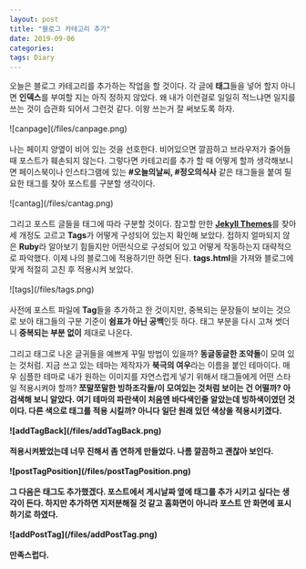 ```yaml
---
layout: post
title: "블로그 카테고리 추가"
date: 2019-09-06
categories:
tags: Diary
---
```

<div style="display:none;">
</div>
오늘은 블로그 카테고리를 추가하는 작업을 할 것이다. 각 글에 <b>태그</b>들을 넣어 할지 아니면 <b>인덱스</b>를 부여할 지는 아직 정하지 않았다. 왜 내가 이런걸로 일일히 적느냐면 일지를 쓰는 것이 습관화 되어서 그런것 같다. 이왕 쓰는거 잘 써보도록 하자. 
<br><br>
![canpage](/files/canpage.png)
<br><br>
나는 페이지 양옆이 비어 있는 것을 선호한다. 비어있으면 깔끔하고 브라우저가 줄어들 때 포스트가 훼손되지 않는다. 그렇다면 카테고리를 추가 할 때 어떻게 할까 생각해보니면 페이스북이나 인스타그램에 있는 <b>#오늘의날씨, #정오의식사</b> 같은 태그들을 붙여 필요한 태그를 찾아 포스트를 구분할 생각이다. 
<br><br>
![cantag](/files/cantag.png)
<br><br>
그리고 포스트 글들을 태그에 따라 구분할 것이다. 참고할 만한 <b><a href="http://jekyllthemes.org/">Jekyll Themes</a></b>를 찾아 세 개정도 고르고 <b>Tags</b>가 어떻게 구성되어 있는지 확인해 보았다. 접하지 얼마되지 않은 <b>Ruby</b>라 알아보기 힘들지만 어떤식으로 구성되어 있고 어떻게 작동하는지 대략적으로 파악했다. 이제 나의 블로그에 적용하기만 하면 된다. <b>tags.html</b>을 가져와 블로그에 맞게 적절히 고친 후 적용시켜 보았다. 
<br><br>
![tags](/files/tags.png)
<br><br>
사전에 포스트 파일에 <b>Tag</b>들을 추가하고 한 것이지만, 중복되는 문장들이 보이는 것으로 보아 태그들의 구분 기준이 <b>쉼표가 아닌 공백</b>인듯 하다. 태그 부분을 다시 고쳐 썻더니 <b>중복되는 부분 없이</b> 제대로 나온다. 
<br><br>
그리고 태그로 나온 글귀들을 예쁘게 꾸밀 방법이 있을까? <b>동글동글한 조약돌</b>이 모여 있는 것처럼. 지금 쓰고 있는 테마는 제작자가 <b>북극의 여우</b>라는 이름을 붙인 테마이다. 매우 심플한 테마로 내가 원하는 이미지를 자연스럽게 넣기 위해서 태그들에게 어떤 스타일 적용시켜야 할까? <b>쪼말쪼말한 빙하조각들/<b>이 모여있는 것처럼 보이는 건 어떨까? 아 검색해 보니 알았다. 여기 테마의 파란색이 처음엔 <b>바다색</b>인줄 알았는데 <b>빙하색</b>이였던 것이다. 다른 색으로 태그를 적용 시킬까? 아니다 일단 원래 있던 색상을 적용시키겠다.
<br><br>
![addTagBack](/files/addTagBack.png)
<br><br>
적용시켜봤었는데 너무 진해서 좀 연하게 만들었다. 나름 깔끔하고 괜찮아 보인다. 
<br><br>
![postTagPosition](/files/postTagPosition.png)
<br><br>
그 다음은 태그도 추가했겠다. 포스트에서 게시날짜 옆에 태그를 추가 시키고 싶다는 생각이 든다. 하지만 추가하면 지저분해질 것 같고 홈화면이 아니라 포스트 안 화면에 표시하기로 하였다.
<br><br>
![addPostTag](/files/addPostTag.png)
<br><br>
만족스럽다. 
<div style="display:none;">
</div>